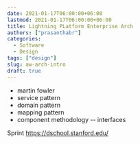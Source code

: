 ```yaml
---
date: 2021-01-17T06:00:00+06:00
lastmod: 2021-01-17T06:00:00+06:00
title: Lightning PLatform Enterprise Arch
authors: ["prasanthabr"]
categories:
  - Software
  - Design
tags: ["design"]
slug: aw-arch-intro
draft: true
---
```


- martin fowler
- service pattern
- domain pattern
- mapping pattern
- component methodology -- interfaces

Sprint
https://dschool.stanford.edu/

